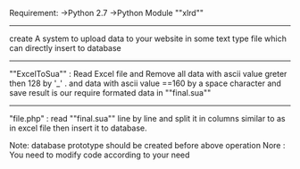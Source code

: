 Requirement: 
       ->Python 2.7
	   ->Python Module ""xlrd""
_____________________________________________________________
create A system to upload data to your website in some text type file 
which can directly insert to database
____________________________________ ________________________
""ExcelToSua"" : 
Read Excel file and Remove all data with ascii value greter then
128 by '_' .
and data with ascii value ==160 by a space character
and save result is our require formated data in ""final.sua""
_____________________________________________________________ 
"file.php" : read ""final.sua"" line by line and split it in columns
similar to as in excel file then insert it to database.

Note: database prototype should be created before above operation
Nore : You need to modify code according to your need  

